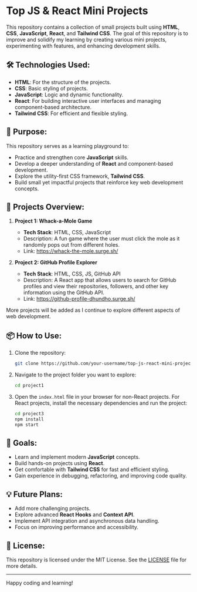 # Top JS & React Mini Projects

This repository contains a collection of small projects built using **HTML**, **CSS**, **JavaScript**, **React**, and **Tailwind CSS**. The goal of this repository is to improve and solidify my learning by creating various mini projects, experimenting with features, and enhancing development skills.

## 🛠️ Technologies Used:
- **HTML**: For the structure of the projects.
- **CSS**: Basic styling of projects.
- **JavaScript**: Logic and dynamic functionality.
- **React**: For building interactive user interfaces and managing component-based architecture.
- **Tailwind CSS**: For efficient and flexible styling.

## 🚀 Purpose:
This repository serves as a learning playground to:
- Practice and strengthen core **JavaScript** skills.
- Develop a deeper understanding of **React** and component-based development.
- Explore the utility-first CSS framework, **Tailwind CSS**.
- Build small yet impactful projects that reinforce key web development concepts.


## 🧩 Projects Overview:

1. **Project 1: Whack-a-Mole Game**
   - **Tech Stack**: HTML, CSS, JavaScript
   - Description: A fun game where the user must click the mole as it randomly pops out from different holes.
   - Link: https://whack-the-mole.surge.sh/
   
2. **Project 2: GitHub Profile Explorer**
   - **Tech Stack**: HTML, CSS, JS, GitHub API
   - Description: A React app that allows users to search for GitHub profiles and view their repositories, followers, and other key information using the GitHub API.
   - Link: https://github-profile-dhundho.surge.sh/

More projects will be added as I continue to explore different aspects of web development.

## 📦 How to Use:
1. Clone the repository:
    ```bash
    git clone https://github.com/your-username/top-js-react-mini-projects.git
    ```
   
2. Navigate to the project folder you want to explore:
    ```bash
    cd project1
    ```

3. Open the `index.html` file in your browser for non-React projects. For React projects, install the necessary dependencies and run the project:
    ```bash
    cd project3
    npm install
    npm start
    ```

## 🎯 Goals:
- Learn and implement modern **JavaScript** concepts.
- Build hands-on projects using **React**.
- Get comfortable with **Tailwind CSS** for fast and efficient styling.
- Gain experience in debugging, refactoring, and improving code quality.

## 💡 Future Plans:
- Add more challenging projects.
- Explore advanced **React Hooks** and **Context API**.
- Implement API integration and asynchronous data handling.
- Focus on improving performance and accessibility.

## 📄 License:
This repository is licensed under the MIT License. See the [LICENSE](LICENSE) file for more details.

---

Happy coding and learning!
